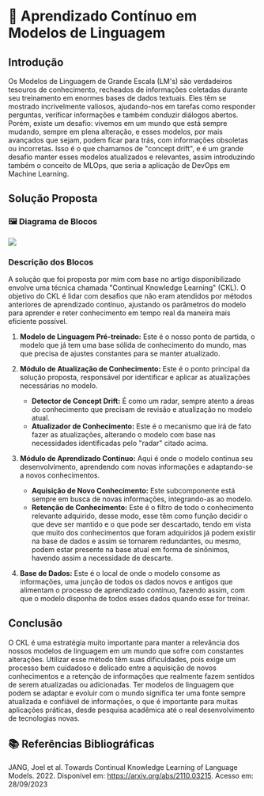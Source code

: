 # 📘 Aprendizado Contínuo em Modelos de Linguagem

## Introdução
Os Modelos de Linguagem de Grande Escala (LM's) são verdadeiros tesouros de conhecimento, recheados de informações coletadas durante seu treinamento em enormes bases de dados textuais. Eles têm se mostrado incrivelmente valiosos, ajudando-nos em tarefas como responder perguntas, verificar informações e também conduzir diálogos abertos. Porém, existe um desafio: vivemos em um mundo que está sempre mudando, sempre em plena alteração, e esses modelos, por mais avançados que sejam, podem ficar para trás, com informações obsoletas ou incorretas. Isso é o que chamamos de "concept drift", e é um grande desafio manter esses modelos atualizados e relevantes, assim introduzindo também o conceito de MLOps, que seria a aplicação de DevOps em Machine Learning.

## Solução Proposta
### 🖼 Diagrama de Blocos
<img src="https://imgur.com/3DQWBGx.png"/>

### Descrição dos Blocos
A solução que foi proposta por mim com base no artigo disponibilizado envolve uma técnica chamada "Continual Knowledge Learning" (CKL). O objetivo do CKL é lidar com desafios que não eram atendidos por métodos anteriores de aprendizado contínuo, ajustando os parâmetros do modelo para aprender e reter conhecimento em tempo real da maneira mais eficiente possível.

1. **Modelo de Linguagem Pré-treinado:**
   Este é o nosso ponto de partida, o modelo que já tem uma base sólida de conhecimento do mundo, mas que precisa de ajustes constantes para se manter atualizado.

2. **Módulo de Atualização de Conhecimento:**
   Este é o ponto principal da solução proposta, responsável por identificar e aplicar as atualizações necessárias no modelo.
   - **Detector de Concept Drift:** É como um radar, sempre atento a áreas do conhecimento que precisam de revisão e atualização no modelo atual.
   - **Atualizador de Conhecimento:** Este é o mecanismo que irá de fato fazer as atualizações, alterando o modelo com base nas necessidades identificadas pelo "radar" citado acima.

3. **Módulo de Aprendizado Contínuo:**
   Aqui é onde o modelo continua seu desenvolvimento, aprendendo com novas informações e adaptando-se a novos conhecimentos.
   - **Aquisição de Novo Conhecimento:** Este subcomponente está sempre em busca de novas informações, integrando-as ao modelo.
   - **Retenção de Conhecimento:** Este é o filtro de todo o conhecimento relevante adquirido, desse modo, esse têm como função decidir o que deve ser mantido e o que pode ser descartado, tendo em vista que muito dos conhecimentos que foram adquiridos já podem existir na base de dados e assim se tornarem redundantes, ou mesmo, podem estar presente na base atual em forma de sinônimos, havendo assim a necessidade de descarte.

4. **Base de Dados:**
   Este é o local de onde o modelo consome as informações, uma junção de todos os dados novos e antigos que alimentam o processo de aprendizado contínuo, fazendo assim, com que o modelo disponha de todos esses dados quando esse for treinar.

## Conclusão
O CKL é uma estratégia muito importante para manter a relevância dos nossos modelos de linguagem em um mundo que sofre com constantes alterações. Utilizar esse método têm suas dificuldades, pois exige um processo bem cuidadoso e delicado entre a aquisição de novos conhecimentos e a retenção de informações que realmente fazem sentidos de serem atualizadas ou adicionadas. Ter modelos de linguagem que podem se adaptar e evoluir com o mundo significa ter uma fonte sempre atualizada e confiável de informações, o que é importante para muitas aplicações práticas, desde pesquisa acadêmica até o real desenvolvimento de tecnologias novas.

## 📚 Referências Bibliográficas
JANG, Joel et al. Towards Continual Knowledge Learning of Language Models. 2022. Disponível em: https://arxiv.org/abs/2110.03215. Acesso em: 28/09/2023